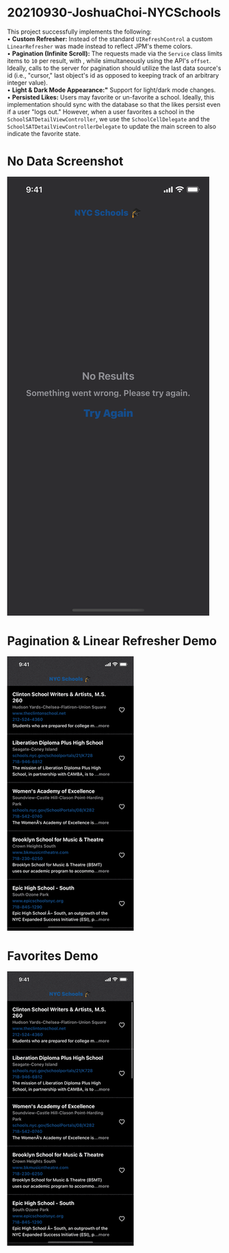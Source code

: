 # 20210930-JoshuaChoi-NYCSchools

This project successfully implements the following:  
• **Custom Refresher:** Instead of the standard ```UIRefreshControl``` a custom ```LinearRefresher``` was made instead to reflect JPM's theme colors.  
• **Pagination (Infinite Scroll):** The requests made via the ```Service``` class limits items to ```10``` per result, with , while simultaneously using the API's ```offset```. Ideally, calls to the server for pagination should utilize the last data source's id (i.e., "cursor," last object's id as opposed to keeping track of an arbitrary integer value).  
• **Light & Dark Mode Appearance:"** Support for light/dark mode changes.  
• **Persisted Likes:** Users may favorite or un-favorite a school. Ideally, this implementation should sync with the database so that the likes persist even if a user "logs out." However, when a user favorites a school in the ```SchoolSATDetailViewController```, we use the ```SchoolCellDelegate``` and the ```SchoolSATDetailViewControllerDelegate``` to update the main screen to also indicate the favorite state.

# No Data Screenshot
![Demo-No-Data](Demo-No-Data.png?raw=true)

# Pagination & Linear Refresher Demo
![Demo-Pagination](Demo-Pagination.gif?raw=true)

# Favorites Demo
![Demo-Favorite](Demo-Favorite.gif?raw=true)
